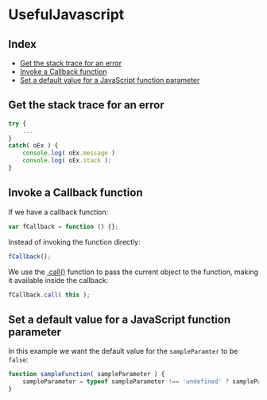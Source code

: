 # UsefulJavascript

## Index
- [Get the stack trace for an error](#get-the-stack-trace-for-an-error)
- [Invoke a Callback function](#invoke-a-callback-function)
- [Set a default value for a JavaScript function parameter](#set-a-default-value-for-a-javaScript-function-parameter)

## Get the stack trace for an error
```javascript
try {
	...
}
catch( oEx ) {
	console.log( oEx.message )
	console.log( oEx.stack );
}
```
## Invoke a Callback function
If we have a callback function:
```javascript
var fCallback = function () {};
```
Instead of invoking the function directly:
```javascript
fCallback();
```
We use the [.call()](https://developer.mozilla.org/en-US/docs/Web/JavaScript/Reference/Global_Objects/Function/call) function to pass the current object to the function, making it available inside the callback:
```javascript
fCallback.call( this );
```
## Set a default value for a JavaScript function parameter
In this example we want the default value for the `sampleParamter` to be `false`:
```javascript
function sampleFunction( sampleParameter ) {
    sampleParameter = typeof sampleParameter !== 'undefined' ? sampleParameter : false;
}
```
